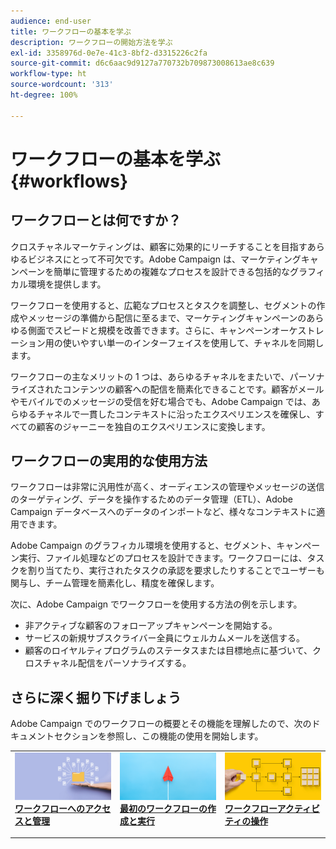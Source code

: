 ```yaml
---
audience: end-user
title: ワークフローの基本を学ぶ
description: ワークフローの開始方法を学ぶ
exl-id: 3358976d-0e7e-41c3-8bf2-d3315226c2fa
source-git-commit: d6c6aac9d9127a770732b709873008613ae8c639
workflow-type: ht
source-wordcount: '313'
ht-degree: 100%

---
```


# ワークフローの基本を学ぶ {#workflows}

## ワークフローとは何ですか？

クロスチャネルマーケティングは、顧客に効果的にリーチすることを目指すあらゆるビジネスにとって不可欠です。Adobe Campaign は、マーケティングキャンペーンを簡単に管理するための複雑なプロセスを設計できる包括的なグラフィカル環境を提供します。

ワークフローを使用すると、広範なプロセスとタスクを調整し、セグメントの作成やメッセージの準備から配信に至るまで、マーケティングキャンペーンのあらゆる側面でスピードと規模を改善できます。さらに、キャンペーンオーケストレーション用の使いやすい単一のインターフェイスを使用して、チャネルを同期します。

ワークフローの主なメリットの 1 つは、あらゆるチャネルをまたいで、パーソナライズされたコンテンツの顧客への配信を簡素化できることです。顧客がメールやモバイルでのメッセージの受信を好む場合でも、Adobe Campaign では、あらゆるチャネルで一貫したコンテキストに沿ったエクスペリエンスを確保し、すべての顧客のジャーニーを独自のエクスペリエンスに変換します。

## ワークフローの実用的な使用方法

ワークフローは非常に汎用性が高く、オーディエンスの管理やメッセージの送信のターゲティング、データを操作するためのデータ管理（ETL）、Adobe Campaign データベースへのデータのインポートなど、様々なコンテキストに適用できます。

Adobe Campaign のグラフィカル環境を使用すると、セグメント、キャンペーン実行、ファイル処理などのプロセスを設計できます。ワークフローには、タスクを割り当てたり、実行されたタスクの承認を要求したりすることでユーザーも関与し、チーム管理を簡素化し、精度を確保します。

次に、Adobe Campaign でワークフローを使用する方法の例を示します。

* 非アクティブな顧客のフォローアップキャンペーンを開始する。
* サービスの新規サブスクライバー全員にウェルカムメールを送信する。
* 顧客のロイヤルティプログラムのステータスまたは目標地点に基づいて、クロスチャネル配信をパーソナライズする。

## さらに深く掘り下げましょう

Adobe Campaign でのワークフローの概要とその機能を理解したので、次のドキュメントセクションを参照し、この機能の使用を開始します。

<table style="table-layout:fixed"><tr style="border: 0;">
<td>
<a href="access-monitor.md">
<img alt="ワークフローへのアクセスと管理" src="assets/do-not-localize/workflow-access.jpeg">
</a>
<div>
<a href="access-monitor.md"><strong>ワークフローへのアクセスと管理</strong></a>
</div>
<p>
</td>
<td>
<a href="create-workflow.md">
<img alt="最初のワークフローの作成と実行" src="assets/do-not-localize/workflow-create.jpeg">
</a>
<div><a href="create-workflow.md"><strong>最初のワークフローの作成と実行</strong>
</div>
<p>
</td>
<td>
<a href="activities/about-activities.md">
<img alt="ワークフローアクティビティの操作" src="assets/do-not-localize/workflow-activities.jpeg">
</a>
<div>
<a href="activities/about-activities.md"><strong>ワークフローアクティビティの操作</strong></a>
</div>
<p></td>
</tr></table>